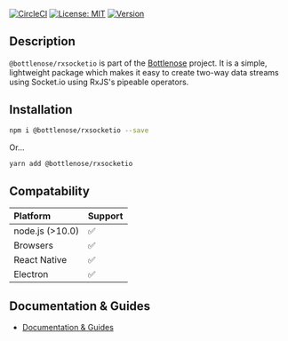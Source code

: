 [![CircleCI](https://circleci.com/gh/buccaneerai/bottlenose/tree/master.svg?style=shield)](https://circleci.com/gh/buccaneerai/bottlenose/tree/master)
[![License: MIT](https://img.shields.io/badge/License-MIT-green.svg)](https://opensource.org/licenses/MIT)
<a href="https://www.npmjs.com/package/@bottlenose/rxsocketio">
  <img src="https://img.shields.io/npm/v/@bottlenose/rxsocketio.svg" alt="Version">
</a>

## Description
`@bottlenose/rxsocketio` is part of the [Bottlenose](https://github.com/buccaneerai/bottlenose) project.  It is a simple, lightweight package which makes it easy to create two-way data streams using Socket.io using RxJS's pipeable operators.

## Installation
```bash
npm i @bottlenose/rxsocketio --save
```
Or...
```bash
yarn add @bottlenose/rxsocketio
```

## Compatability

| Platform | Support |
| :--- | :--- |
| node.js \(&gt;10.0\) | ✅ |
| Browsers | ✅ |
| React Native | ✅ |
| Electron | ✅ |

## Documentation & Guides
- [Documentation & Guides](https://buccaneerai.gitbook.io/bottlenose/sources-and-sinks/rxsocketio)

